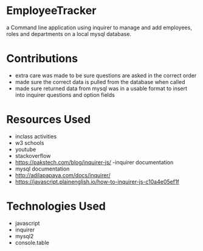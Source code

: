 # EmployeeTracker
a Command line application using inquirer to manage and add employees, roles and departments on a local mysql database.

# Contributions
- extra care was made to be sure questions are asked in the correct order 
- made sure the correct data is pulled from the database when called 
- made sure returned data from mysql was in a usable format to insert into inquirer questions and option fields

# Resources Used
- inclass activities 
- w3 schools 
- youtube
- stackoverflow 
- https://pakstech.com/blog/inquirer-js/ -inquirer documentation
-  mysql documentation
- http://adilapapaya.com/docs/inquirer/
- https://javascript.plainenglish.io/how-to-inquirer-js-c10a4e05ef1f

# Technologies Used
- javascript 
- inquirer 
- mysql2 
- console.table
